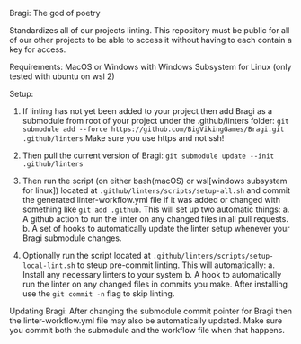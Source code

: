 Bragi:  The god of poetry

Standardizes all of our projects linting.  This repository must be public for all of our other projects to be able to access it without having to each contain a key for access.

Requirements:
MacOS or Windows with Windows Subsystem for Linux (only tested with ubuntu on wsl 2)

Setup:

1. If linting has not yet been added to your project then add Bragi as a submodule from root of your project under the .github/linters folder:
`git submodule add --force https://github.com/BigVikingGames/Bragi.git .github/linters`  Make sure you use https and not ssh!

2.  Then pull the current version of Bragi:
`git submodule update --init .github/linters`

3. Then run the script (on either bash(macOS) or wsl[windows subsystem for linux]) located at `.github/linters/scripts/setup-all.sh` and commit the generated linter-workflow.yml file if it was added or changed with something like `git add .github`.  This will set up two automatic things:
    a. A github action to run the linter on any changed files in all pull requests.
    b. A set of hooks to automatically update the linter setup whenever your Bragi submodule changes.

4. Optionally run the script located at `.github/linters/scripts/setup-local-lint.sh` to steup pre-commit linting.  This will automatically:
    a. Install any necessary linters to your system 
    b. A hook to automatically run the linter on any changed files in commits you make.  After installing use the `git commit -n` flag to skip linting.


Updating Bragi:
After changing the submodule commit pointer for Bragi then the linter-workflow.yml file may also be automatically updated.  Make sure you commit both the submodule and the workflow file when that happens.
